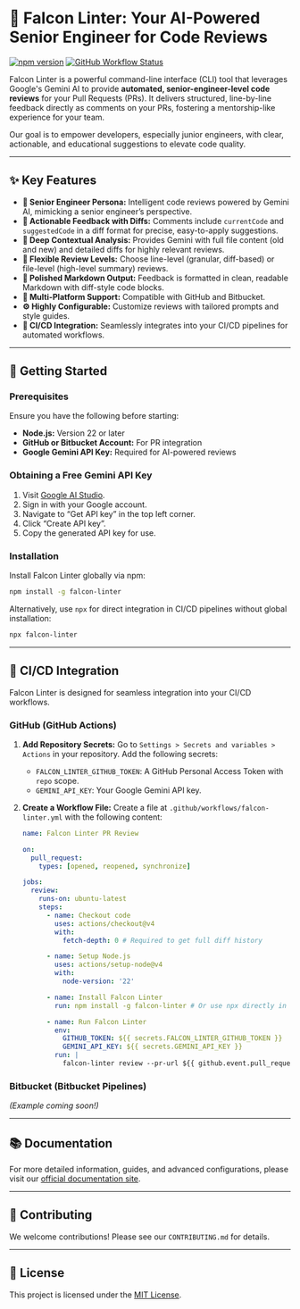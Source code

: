 # 🚀 Falcon Linter: Your AI-Powered Senior Engineer for Code Reviews

[![npm version](https://badge.fury.io/js/falcon-linter.svg)](https://www.npmjs.com/package/falcon-linter)
[![GitHub Workflow Status](https://img.shields.io/github/actions/workflow/status/dprakash2101/falcon-linter/ci.yml?branch=main)](https://github.com/dprakash2101/falcon-linter/actions/workflows/ci.yml)

Falcon Linter is a powerful command-line interface (CLI) tool that leverages Google's Gemini AI to provide **automated, senior-engineer-level code reviews** for your Pull Requests (PRs). It delivers structured, line-by-line feedback directly as comments on your PRs, fostering a mentorship-like experience for your team.

Our goal is to empower developers, especially junior engineers, with clear, actionable, and educational suggestions to elevate code quality.

---

## ✨ Key Features

*   **🤖 Senior Engineer Persona:** Intelligent code reviews powered by Gemini AI, mimicking a senior engineer’s perspective.
*   **📝 Actionable Feedback with Diffs:** Comments include `currentCode` and `suggestedCode` in a diff format for precise, easy-to-apply suggestions.
*   **🧠 Deep Contextual Analysis:** Provides Gemini with full file content (old and new) and detailed diffs for highly relevant reviews.
*   **🎯 Flexible Review Levels:** Choose line-level (granular, diff-based) or file-level (high-level summary) reviews.
*   **💅 Polished Markdown Output:** Feedback is formatted in clean, readable Markdown with diff-style code blocks.
*   **🔄 Multi-Platform Support:** Compatible with GitHub and Bitbucket.
*   **⚙️ Highly Configurable:** Customize reviews with tailored prompts and style guides.
*   **🚀 CI/CD Integration:** Seamlessly integrates into your CI/CD pipelines for automated workflows.

---

## 🚀 Getting Started

### Prerequisites

Ensure you have the following before starting:

*   **Node.js:** Version 22 or later
*   **GitHub or Bitbucket Account:** For PR integration
*   **Google Gemini API Key:** Required for AI-powered reviews

### Obtaining a Free Gemini API Key

1.  Visit [Google AI Studio](https://aistudio.google.com/).
2.  Sign in with your Google account.
3.  Navigate to “Get API key” in the top left corner.
4.  Click “Create API key”.
5.  Copy the generated API key for use.

### Installation

Install Falcon Linter globally via npm:

```bash
npm install -g falcon-linter
```

Alternatively, use `npx` for direct integration in CI/CD pipelines without global installation:

```bash
npx falcon-linter
```

---

## 🔧 CI/CD Integration

Falcon Linter is designed for seamless integration into your CI/CD workflows.

### GitHub (GitHub Actions)

1.  **Add Repository Secrets:**
    Go to `Settings > Secrets and variables > Actions` in your repository. Add the following secrets:
    *   `FALCON_LINTER_GITHUB_TOKEN`: A GitHub Personal Access Token with `repo` scope.
    *   `GEMINI_API_KEY`: Your Google Gemini API key.

2.  **Create a Workflow File:**
    Create a file at `.github/workflows/falcon-linter.yml` with the following content:

    ```yaml
    name: Falcon Linter PR Review

    on:
      pull_request:
        types: [opened, reopened, synchronize]

    jobs:
      review:
        runs-on: ubuntu-latest
        steps:
          - name: Checkout code
            uses: actions/checkout@v4
            with:
              fetch-depth: 0 # Required to get full diff history

          - name: Setup Node.js
            uses: actions/setup-node@v4
            with:
              node-version: '22'

          - name: Install Falcon Linter
            run: npm install -g falcon-linter # Or use npx directly in the next step

          - name: Run Falcon Linter
            env:
              GITHUB_TOKEN: ${{ secrets.FALCON_LINTER_GITHUB_TOKEN }}
              GEMINI_API_KEY: ${{ secrets.GEMINI_API_KEY }}
            run: |
              falcon-linter review --pr-url ${{ github.event.pull_request.html_url }}
    ```

### Bitbucket (Bitbucket Pipelines)

*(Example coming soon!)*

---

## 📚 Documentation

For more detailed information, guides, and advanced configurations, please visit our [official documentation site](https://dprakash2101.github.io/falcon-linter/).

---

## 🤝 Contributing

We welcome contributions! Please see our `CONTRIBUTING.md` for details.

---

## 📄 License

This project is licensed under the [MIT License](LICENSE).
